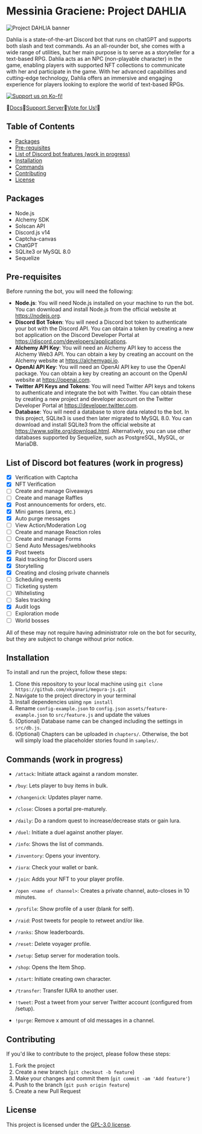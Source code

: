 # Messinia Graciene: Project DAHLIA

![Project DAHLIA banner](https://res.cloudinary.com/dnjaazvr7/image/upload/v1684522493/megura/dahlia-twitter_yae5go.png)

Dahlia is a state-of-the-art Discord bot that runs on chatGPT and supports both slash and text commands. As an all-rounder bot, she comes with a wide range of utilities, but her main purpose is to serve as a storyteller for a text-based RPG. Dahlia acts as an NPC (non-playable character) in the game, enabling players with supported NFT collections to communicate with her and participate in the game. With her advanced capabilities and cutting-edge technology, Dahlia offers an immersive and engaging experience for players looking to explore the world of text-based RPGs.

[![Support us on Ko-fi!](https://res.cloudinary.com/dnjaazvr7/image/upload/c_thumb,w_200,g_face/v1684692937/megura/61e11d503cc13747866d338b_Button-2-p-500_nvb2aa.png)](https://ko-fi.com/megura)

🔸[Docs](https://docs.megura.xyz)🔸[Support Server](https://discord.gg/X9eEW6yuhq)🔸[Vote for Us!](https://discordbotlist.com/bots/dahlia/upvote)🔸

## Table of Contents

- [Packages](#packages)
- [Pre-requisites](#pre-requisites)
- [List of Discord bot features (work in progress)](#list-of-discord-bot-features-work-in-progress)
- [Installation](#installation)
- [Commands](#commands-work-in-progress)
- [Contributing](#contributing)
- [License](#license)

## Packages

- Node.js
- Alchemy SDK
- Solscan API
- Discord.js v14
- Captcha-canvas
- ChatGPT
- SQLite3 or MySQL 8.0
- Sequelize

## Pre-requisites

Before running the bot, you will need the following:

- **Node.js**: You will need Node.js installed on your machine to run the bot. You can download and install Node.js from the official website at https://nodejs.org.
- **Discord Bot Token**: You will need a Discord bot token to authenticate your bot with the Discord API. You can obtain a token by creating a new bot application on the Discord Developer Portal at https://discord.com/developers/applications.
- **Alchemy API Key**: You will need an Alchemy API key to access the Alchemy Web3 API. You can obtain a key by creating an account on the Alchemy website at https://alchemyapi.io.
- **OpenAI API Key**: You will need an OpenAI API key to use the OpenAI package. You can obtain a key by creating an account on the OpenAI website at https://openai.com.
- **Twitter API Keys and Tokens**: You will need Twitter API keys and tokens to authenticate and integrate the bot with Twitter. You can obtain these by creating a new project and developer account on the Twitter Developer Portal at https://developer.twitter.com.
- **Database**: You will need a database to store data related to the bot. In this project, SQLite3 is used then later migrated to MySQL 8.0. You can download and install SQLite3 from the official website at https://www.sqlite.org/download.html. Alternatively, you can use other databases supported by Sequelize, such as PostgreSQL, MySQL, or MariaDB.

## List of Discord bot features (work in progress)

- [x] Verification with Captcha
- [x] NFT Verification
- [ ] Create and manage Giveaways
- [ ] Create and manage Raffles
- [x] Post announcements for orders, etc.
- [x] Mini games (arena, etc.)
- [x] Auto purge messages
- [ ] View Action/Moderation Log
- [ ] Create and manage Reaction roles
- [ ] Create and manage Forms
- [ ] Send Auto Messages/webhooks
- [x] Post tweets
- [x] Raid tracking for Discord users
- [x] Storytelling
- [x] Creating and closing private channels
- [ ] Scheduling events
- [ ] Ticketing system
- [ ] Whitelisting
- [ ] Sales tracking
- [x] Audit logs
- [ ] Exploration mode
- [ ] World bosses

All of these may not require having administrator role on the bot for security, but they are subject to change without prior notice.

## Installation

To install and run the project, follow these steps:

1. Clone this repository to your local machine using `git clone https://github.com/xkyanari/megura-js.git`
2. Navigate to the project directory in your terminal
3. Install dependencies using `npm install`
4. Rename `config-example.json` to `config.json` `assets/feature-example.json` to `src/feature.js` and update the values
5. (Optional) Database name can be changed including the settings in `src/db.js`.
6. (Optional) Chapters can be uploaded in `chapters/`. Otherwise, the bot will simply load the placeholder stories found in `samples/`.

## Commands (work in progress)

- `/attack`: Initiate attack against a random monster.
- `/buy`: Lets player to buy items in bulk.
- `/changenick`: Updates player name.
- `/close`: Closes a portal pre-maturely.
- `/daily`: Do a random quest to increase/decrease stats or gain Iura.
- `/duel`: Initiate a duel against another player.
- `/info`: Shows the list of commands.
- `/inventory`: Opens your inventory.
- `/iura`: Check your wallet or bank.
- `/join`: Adds your NFT to your player profile.
- `/open <name of channel>`: Creates a private channel, auto-closes in 10 minutes.
- `/profile`: Show profile of a user (blank for self).
- `/raid`: Post tweets for people to retweet and/or like.
- `/ranks`: Show leaderboards.
- `/reset`: Delete voyager profile.
- `/setup`: Setup server for moderation tools.
- `/shop`: Opens the Item Shop.
- `/start`: Initiate creating own character.
- `/transfer`: Transfer IURA to another user.

- `!tweet`: Post a tweet from your server Twitter account (configured from /setup).
- `!purge`: Remove x amount of old messages in a channel.

## Contributing

If you'd like to contribute to the project, please follow these steps:

1. Fork the project
2. Create a new branch (`git checkout -b feature`)
3. Make your changes and commit them (`git commit -am 'Add feature'`)
4. Push to the branch (`git push origin feature`)
5. Create a new Pull Request

## License

This project is licensed under the [GPL-3.0 license](https://opensource.org/license/gpl-3-0/).
